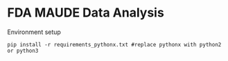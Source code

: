 # FDA MAUDE Data Analysis

Environment setup
```
pip install -r requirements_pythonx.txt #replace pythonx with python2 or python3 
```



